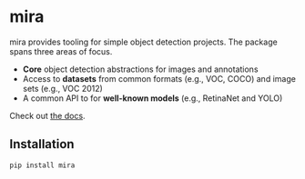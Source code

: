 # mira

mira provides tooling for simple object detection projects. The package spans three areas of focus.

- **Core** object detection abstractions for images and annotations
- Access to **datasets** from common formats (e.g., VOC, COCO) and image sets (e.g., VOC 2012)
- A common API to for **well-known models** (e.g., RetinaNet and YOLO)

Check out [the docs](https://mira-python.readthedocs.io/en/latest/).

##  Installation

```shell
pip install mira
```
